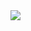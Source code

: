 <img src='https://cdn.discordapp.com/attachments/844940044594053171/959778732619464704/Screenshot_3.png?size=4096'>
